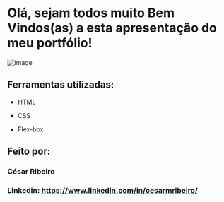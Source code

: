 # Olá, sejam todos muito Bem Vindos(as) a esta apresentação do meu portfólio!

![image](https://i.imgur.com/WKOdOw4.png)

## Ferramentas utilizadas:

* HTML

* CSS

* Flex-box

## Feito por:

### César Ribeiro

### Linkedin: https://www.linkedin.com/in/cesarmribeiro/